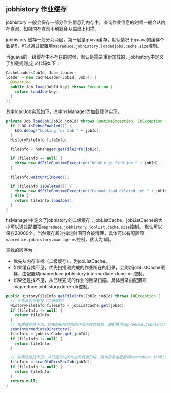 ## jobhistory 作业缓存

jobhistory 一般会保存一部分作业信息到内存中，查询作业信息的时候一般会从内存查询，如果内存查询不到就会从磁盘上扫描。

jobhistory 缓存一般分为两层，第一层是guava缓存，默认情况下guava的缓存个数是5，可以通过配置项`mapreduce.jobhistory.loadedjobs.cache.size`控制。

当guava的一级缓存中不存在的时候，默认是需要重新加载的，jobhistory中定义了加载规则,定义代码如下：

```java
CacheLoader<JobId, Job> loader;
loader = new CacheLoader<JobId, Job>() {
  @Override
  public Job load(JobId key) throws Exception {
    return loadJob(key);
  }
};
```

其中loadJob实现如下，其中hsManager为加载具体实现，

```java
private Job loadJob(JobId jobId) throws RuntimeException, IOException {
  if (LOG.isDebugEnabled()) {
    LOG.debug("Looking for Job " + jobId);
  }
  HistoryFileInfo fileInfo;

  fileInfo = hsManager.getFileInfo(jobId);

  if (fileInfo == null) {
    throw new HSFileRuntimeException("Unable to find job " + jobId);
  }

  fileInfo.waitUntilMoved();

  if (fileInfo.isDeleted()) {
    throw new HSFileRuntimeException("Cannot load deleted job " + jobId);
  } else {
    return fileInfo.loadJob();
  }
}
```

hsManager中定义了jobhistory的二级缓存：jobListCache，jobListCache的大小可以通过配置项`mapreduce.jobhistory.joblist.cache.size`控制。
默认可以保存20000个。当然缓存超时指定时间可会被清理，具体可以有配置项`mapreduce.jobhistory.max-age-ms`控制，默认为1周。

查找的顺序为：

- 优先从内存查找（二级缓存），为jobListCache。
- 如果缓存找不见，优先扫描刚完成的作业所在的目录，会刷新jobListCache缓存，由配置项mapreduce.jobhistory.intermediate-done-dir控制。
- 如果还是找不见，从已经完成的作业的目录扫描，具体目录由配置项mapreduce.jobhistory.done-dir控制。

```java
public HistoryFileInfo getFileInfo(JobId jobId) throws IOException {
  // 优先从内存查找（二级缓存）
  HistoryFileInfo fileInfo = jobListCache.get(jobId);
  if (fileInfo != null) {
    return fileInfo;
  }
  // 如果缓存找不见，优先扫描刚完成的作业所在的目录，由配置项mapreduce.jobhistory.intermediate-done-dir控制
  scanIntermediateDirectory();
  fileInfo = jobListCache.get(jobId);
  if (fileInfo != null) {
    return fileInfo;
  }

  // 如果还是找不见，从已经完成的作业的目录扫描，具体目录由配置项mapreduce.jobhistory.done-dir控制
  fileInfo = scanOldDirsForJob(jobId);
  if (fileInfo != null) {
    return fileInfo;
  }
  return null;
}
```
